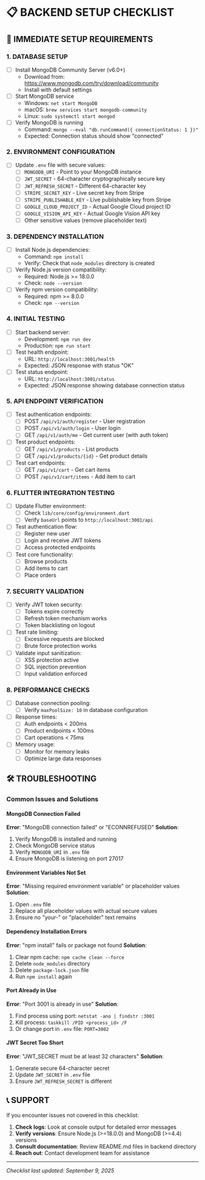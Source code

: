 # 📋 BACKEND SETUP CHECKLIST

## 🚀 IMMEDIATE SETUP REQUIREMENTS

### 1. DATABASE SETUP
- [ ] Install MongoDB Community Server (v6.0+)
  - Download from: https://www.mongodb.com/try/download/community
  - Install with default settings
- [ ] Start MongoDB service
  - Windows: `net start MongoDB`
  - macOS: `brew services start mongodb-community`
  - Linux: `sudo systemctl start mongod`
- [ ] Verify MongoDB is running
  - Command: `mongo --eval "db.runCommand({ connectionStatus: 1 })"`
  - Expected: Connection status should show "connected"

### 2. ENVIRONMENT CONFIGURATION
- [ ] Update `.env` file with secure values:
  - [ ] `MONGODB_URI` - Point to your MongoDB instance
  - [ ] `JWT_SECRET` - 64-character cryptographically secure key
  - [ ] `JWT_REFRESH_SECRET` - Different 64-character key
  - [ ] `STRIPE_SECRET_KEY` - Live secret key from Stripe
  - [ ] `STRIPE_PUBLISHABLE_KEY` - Live publishable key from Stripe
  - [ ] `GOOGLE_CLOUD_PROJECT_ID` - Actual Google Cloud project ID
  - [ ] `GOOGLE_VISION_API_KEY` - Actual Google Vision API key
  - [ ] Other sensitive values (remove placeholder text)

### 3. DEPENDENCY INSTALLATION
- [ ] Install Node.js dependencies:
  - Command: `npm install`
  - Verify: Check that `node_modules` directory is created
- [ ] Verify Node.js version compatibility:
  - Required: Node.js >= 18.0.0
  - Check: `node --version`
- [ ] Verify npm version compatibility:
  - Required: npm >= 8.0.0
  - Check: `npm --version`

### 4. INITIAL TESTING
- [ ] Start backend server:
  - Development: `npm run dev`
  - Production: `npm run start`
- [ ] Test health endpoint:
  - URL: `http://localhost:3001/health`
  - Expected: JSON response with status "OK"
- [ ] Test status endpoint:
  - URL: `http://localhost:3001/status`
  - Expected: JSON response showing database connection status

### 5. API ENDPOINT VERIFICATION
- [ ] Test authentication endpoints:
  - [ ] POST `/api/v1/auth/register` - User registration
  - [ ] POST `/api/v1/auth/login` - User login
  - [ ] GET `/api/v1/auth/me` - Get current user (with auth token)
- [ ] Test product endpoints:
  - [ ] GET `/api/v1/products` - List products
  - [ ] GET `/api/v1/products/{id}` - Get product details
- [ ] Test cart endpoints:
  - [ ] GET `/api/v1/cart` - Get cart items
  - [ ] POST `/api/v1/cart/items` - Add item to cart

### 6. FLUTTER INTEGRATION TESTING
- [ ] Update Flutter environment:
  - [ ] Check `lib/core/config/environment.dart`
  - [ ] Verify `baseUrl` points to `http://localhost:3001/api`
- [ ] Test authentication flow:
  - [ ] Register new user
  - [ ] Login and receive JWT tokens
  - [ ] Access protected endpoints
- [ ] Test core functionality:
  - [ ] Browse products
  - [ ] Add items to cart
  - [ ] Place orders

### 7. SECURITY VALIDATION
- [ ] Verify JWT token security:
  - [ ] Tokens expire correctly
  - [ ] Refresh token mechanism works
  - [ ] Token blacklisting on logout
- [ ] Test rate limiting:
  - [ ] Excessive requests are blocked
  - [ ] Brute force protection works
- [ ] Validate input sanitization:
  - [ ] XSS protection active
  - [ ] SQL injection prevention
  - [ ] Input validation enforced

### 8. PERFORMANCE CHECKS
- [ ] Database connection pooling:
  - [ ] Verify `maxPoolSize: 10` in database configuration
- [ ] Response times:
  - [ ] Auth endpoints < 200ms
  - [ ] Product endpoints < 100ms
  - [ ] Cart operations < 75ms
- [ ] Memory usage:
  - [ ] Monitor for memory leaks
  - [ ] Optimize large data responses

## 🛠️ TROUBLESHOOTING

### Common Issues and Solutions

#### MongoDB Connection Failed
**Error**: "MongoDB connection failed" or "ECONNREFUSED"
**Solution**:
1. Verify MongoDB is installed and running
2. Check MongoDB service status
3. Verify `MONGODB_URI` in `.env` file
4. Ensure MongoDB is listening on port 27017

#### Environment Variables Not Set
**Error**: "Missing required environment variable" or placeholder values
**Solution**:
1. Open `.env` file
2. Replace all placeholder values with actual secure values
3. Ensure no "your-" or "placeholder" text remains

#### Dependency Installation Errors
**Error**: "npm install" fails or package not found
**Solution**:
1. Clear npm cache: `npm cache clean --force`
2. Delete `node_modules` directory
3. Delete `package-lock.json` file
4. Run `npm install` again

#### Port Already in Use
**Error**: "Port 3001 is already in use"
**Solution**:
1. Find process using port: `netstat -ano | findstr :3001`
2. Kill process: `taskkill /PID <process_id> /F`
3. Or change port in `.env` file: `PORT=3002`

#### JWT Secret Too Short
**Error**: "JWT_SECRET must be at least 32 characters"
**Solution**:
1. Generate secure 64-character secret
2. Update `JWT_SECRET` in `.env` file
3. Ensure `JWT_REFRESH_SECRET` is different

## 📞 SUPPORT

If you encounter issues not covered in this checklist:

1. **Check logs**: Look at console output for detailed error messages
2. **Verify versions**: Ensure Node.js (>=18.0.0) and MongoDB (>=4.4) versions
3. **Consult documentation**: Review README.md files in backend directory
4. **Reach out**: Contact development team for assistance

---
*Checklist last updated: September 9, 2025*